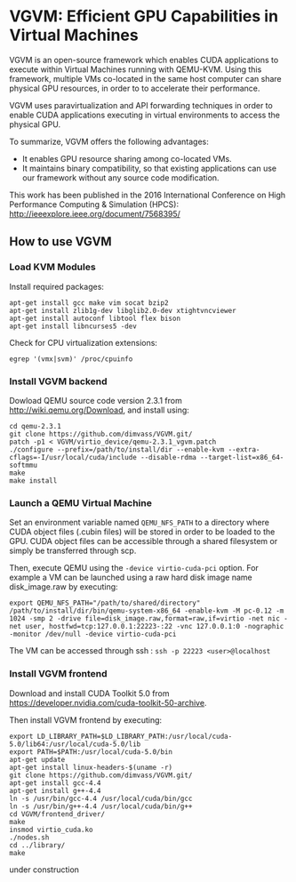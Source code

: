 # VGVM: Efficient GPU Capabilities in Virtual Machines

VGVM is an open-source framework which enables CUDA applications to execute within Virtual Machines running with QEMU-KVM. Using this framework, multiple VMs co-located in the same host computer can share physical GPU resources, in order to to accelerate their performance.

VGVM uses paravirtualization and API forwarding techniques in order to enable CUDA applications executing in virtual environments to access the physical GPU. 

To summarize, VGVM offers the following advantages:
- It enables GPU resource sharing among co-located VMs.
- It maintains binary compatibility, so that existing applications can use our framework without any source code modification.

This work has been published in the 2016 International Conference on High Performance Computing & Simulation (HPCS):
http://ieeexplore.ieee.org/document/7568395/

## How to use VGVM

### Load KVM Modules

Install required packages:

```
apt-get install gcc make vim socat bzip2
apt-get install zlib1g-dev libglib2.0-dev xtightvncviewer
apt-get install autoconf libtool flex bison
apt-get install libncurses5 -dev
```

Check for CPU virtualization extensions:

```
egrep '(vmx|svm)' /proc/cpuinfo
```

### Install VGVM backend

Dowload QEMU source code version 2.3.1 from http://wiki.qemu.org/Download, and install using:

```
cd qemu-2.3.1
git clone https://github.com/dimvass/VGVM.git/
patch -p1 < VGVM/virtio_device/qemu-2.3.1_vgvm.patch
./configure --prefix=/path/to/install/dir --enable-kvm --extra-cflags=-I/usr/local/cuda/include --disable-rdma --target-list=x86_64-softmmu
make
make install
```
### Launch a QEMU Virtual Machine

Set an environment variable named ```QEMU_NFS_PATH``` to a directory where CUDA object files (.cubin files) will be stored in order to be loaded to the GPU. CUDA object files can be accessible through a shared filesystem or simply be transferred through scp. 

Then, execute QEMU using the ```-device virtio-cuda-pci``` option. For example a VM can be launched using a raw hard disk image name disk_image.raw by executing:

```
export QEMU_NFS_PATH="/path/to/shared/directory"
/path/to/install/dir/bin/qemu-system-x86_64 -enable-kvm -M pc-0.12 -m 1024 -smp 2 -drive file=disk_image.raw,format=raw,if=virtio -net nic -net user, hostfwd=tcp:127.0.0.1:22223-:22 -vnc 127.0.0.1:0 -nographic -monitor /dev/null -device virtio-cuda-pci
```
The VM can be accessed through ssh : ```ssh -p 22223 <user>@localhost```

### Install VGVM frontend

Download and install CUDA Toolkit 5.0 from https://developer.nvidia.com/cuda-toolkit-50-archive.

Then install VGVM frontend by executing:

```
export LD_LIBRARY_PATH=$LD_LIBRARY_PATH:/usr/local/cuda-5.0/lib64:/usr/local/cuda-5.0/lib
export PATH=$PATH:/usr/local/cuda-5.0/bin
apt-get update
apt-get install linux-headers-$(uname -r)
git clone https://github.com/dimvass/VGVM.git/
apt-get install gcc-4.4
apt-get install g++-4.4
ln -s /usr/bin/gcc-4.4 /usr/local/cuda/bin/gcc
ln -s /usr/bin/g++-4.4 /usr/local/cuda/bin/g++
cd VGVM/frontend_driver/
make
insmod virtio_cuda.ko
./nodes.sh
cd ../library/
make
```

under construction
